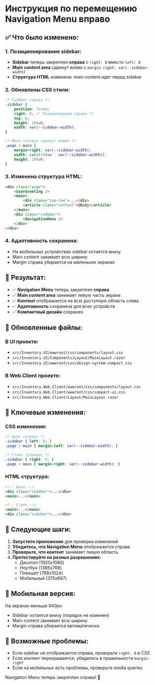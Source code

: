 # Инструкция по перемещению Navigation Menu вправо

## ✅ Что было изменено:

### 1. **Позиционирование sidebar**:
- **Sidebar** теперь закреплен **справа** с `right: 0` вместо `left: 0`
- **Main content area** сдвинут влево с `margin-right: var(--sidebar-width)`
- **Структура HTML** изменена: main content идет перед sidebar

### 2. **Обновлены CSS стили**:
```css
/* Sidebar справа */
.sidebar {
    position: fixed;
    right: 0; /* Позиционируем справа */
    top: 0;
    height: 100vh;
    width: var(--sidebar-width);
}

/* Main content сдвинут влево */
.page > main {
    margin-right: var(--sidebar-width);
    width: calc(100vw - var(--sidebar-width));
    height: 100vh;
}
```

### 3. **Изменена структура HTML**:
```html
<div class="page">
    <UserGreeting />
    <main>
        <div class="top-row">...</div>
        <article class="content">@Body</article>
    </main>
    <div class="sidebar">
        <NavigationMenu />
    </div>
</div>
```

### 4. **Адаптивность сохранена**:
- На мобильных устройствах sidebar остается внизу
- Main content занимает всю ширину
- Margin справа убирается на маленьких экранах

## 🎯 Результат:

- ✅ **Navigation Menu** теперь закреплен **справа**
- ✅ **Main content area** занимает левую часть экрана
- ✅ **Контент** отображается на всю доступную область слева
- ✅ **Адаптивность** сохранена для всех устройств
- ✅ **Компактный дизайн** сохранен

## 📁 Обновленные файлы:

### В UI проекте:
- `src/Inventory.UI/wwwroot/css/components/layout.css`
- `src/Inventory.UI/Components/Layout/MainLayout.razor`
- `src/Inventory.UI/wwwroot/css/design-system-compact.css`

### В Web.Client проекте:
- `src/Inventory.Web.Client/wwwroot/css/components/layout.css`
- `src/Inventory.Web.Client/wwwroot/css/compact-ui.css`
- `src/Inventory.Web.Client/Layout/MainLayout.razor`

## 🔧 Ключевые изменения:

### CSS изменения:
```css
/* Было (слева) */
.sidebar { left: 0; }
.page > main { margin-left: var(--sidebar-width); }

/* Стало (справа) */
.sidebar { right: 0; }
.page > main { margin-right: var(--sidebar-width); }
```

### HTML структура:
```html
<!-- Было -->
<div class="sidebar">...</div>
<main>...</main>

<!-- Стало -->
<main>...</main>
<div class="sidebar">...</div>
```

## 🚀 Следующие шаги:

1. **Запустите приложение** для проверки изменений
2. **Убедитесь, что Navigation Menu** отображается справа
3. **Проверьте, что контент** занимает левую область
4. **Протестируйте на разных разрешениях**:
   - Десктоп (1920x1080)
   - Ноутбук (1366x768)
   - Планшет (768x1024)
   - Мобильный (375x667)

## 📱 Мобильная версия:

На экранах меньше 640px:
- Sidebar остается внизу (порядок не изменен)
- Main content занимает всю ширину
- Margin справа убирается автоматически

## 🐛 Возможные проблемы:

- Если sidebar не отображается справа, проверьте `right: 0` в CSS
- Если контент перекрывается, убедитесь в правильности `margin-right`
- Если на мобильных есть проблемы, проверьте media queries

Navigation Menu теперь закреплен справа! 🎉
